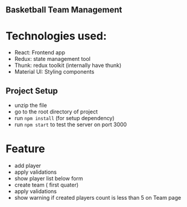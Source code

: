 ## Basketball Team Management

# Technologies used:
-  React: Frontend app
-  Redux: state management tool
-  Thunk: redux toolkit (internally have thunk)
-  Material UI: Styling components

## Project Setup
- unzip the file
- go to the root directory of project
- run `npm install` (for setup dependency)
- run `npm start` to test the server on port 3000


# Feature 
  - add player
  - apply validations
  - show player list below form
  - create team ( first quater)
  - apply validations
  - show warning if created players count is less than 5 on Team page



